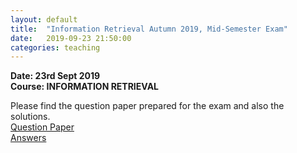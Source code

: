 ```yaml
---
layout: default
title:  "Information Retrieval Autumn 2019, Mid-Semester Exam"
date:   2019-09-23 21:50:00
categories: teaching
---
```


**Date: 23rd Sept 2019** <br>
**Course: INFORMATION RETRIEVAL**

Please find the question paper prepared for the exam and also the solutions. <br>
[Question Paper](https://drive.google.com/file/d/1k4SzAU_rpM9rR6JUUZTRlUM19Nd17L46/view?usp=sharing) <br>
[Answers](https://drive.google.com/file/d/1i5enWBjGvY_B37oO1DKeryfo-G_zuAKs/view?usp=sharing)
